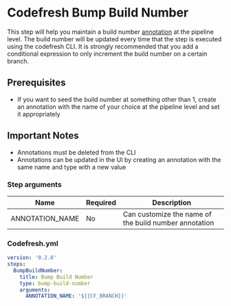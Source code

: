 # Codefresh Bump Build Number

This step will help you maintain a build number [annotation](https://codefresh.io/docs/docs/codefresh-yaml/annotations/) at the pipeline level. The build number will be updated every time that the step is executed using the codefresh CLI. It is strongly recommended that you add a conditional expression to only increment the build number on a certain branch.

## Prerequisites

- If you want to seed the build number at something other than 1, create an annotation with the name of your choice at the pipeline level and set it appropriately

## Important Notes
- Annotations must be deleted from the CLI
- Annotations can be updated in the UI by creating an annotation with the same name and type with a new value

### Step arguments

Name|Required|Description
---|---|---
ANNOTATION_NAME | No | Can customize the name of the build number annotation

### Codefresh.yml

```yaml
version: '0.2.0'
steps:
  BumpBuildNumber:
    title: Bump Build Number
    type: bump-build-number
    arguments:
      ANNOTATION_NAME: '${{CF_BRANCH}}'
```